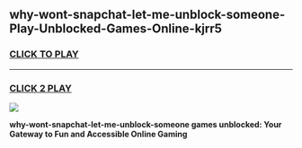 
## why-wont-snapchat-let-me-unblock-someone-Play-Unblocked-Games-Online-kjrr5
<h3>
<a href="https://premium76.site?title=why-wont-snapchat-let-me-unblock-someone&ref=25A">CLICK TO PLAY</a></h3>
<hr>

<h3>
<a href="https://premium76.site?title=why-wont-snapchat-let-me-unblock-someone&ref=25A">CLICK 2 PLAY</a>
  
</h3>

<a href="https://premium76.site?title=why-wont-snapchat-let-me-unblock-someone&ref=25A"><img src="https://clearcache.store/games.png"></a>


**why-wont-snapchat-let-me-unblock-someone games unblocked: Your Gateway to Fun and Accessible Online Gaming**
